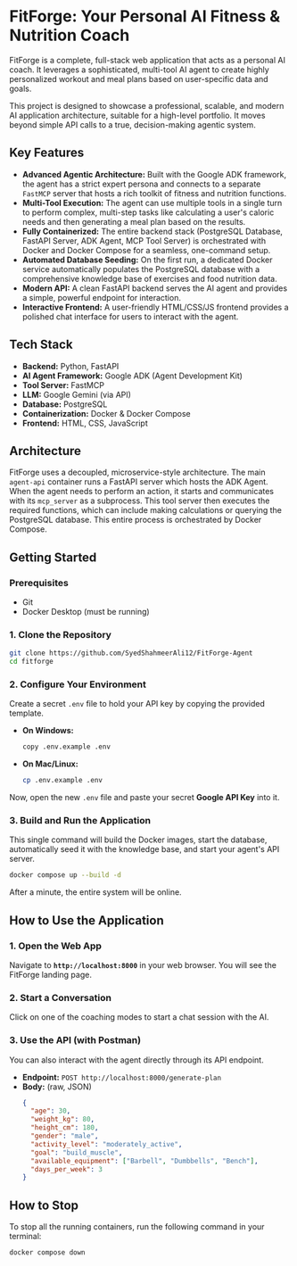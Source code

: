 # FitForge: Your Personal AI Fitness & Nutrition Coach

FitForge is a complete, full-stack web application that acts as a personal AI coach. It leverages a sophisticated, multi-tool AI agent to create highly personalized workout and meal plans based on user-specific data and goals.

This project is designed to showcase a professional, scalable, and modern AI application architecture, suitable for a high-level portfolio. It moves beyond simple API calls to a true, decision-making agentic system.

## Key Features

* **Advanced Agentic Architecture:** Built with the Google ADK framework, the agent has a strict expert persona and connects to a separate `FastMCP` server that hosts a rich toolkit of fitness and nutrition functions.
* **Multi-Tool Execution:** The agent can use multiple tools in a single turn to perform complex, multi-step tasks like calculating a user's caloric needs and then generating a meal plan based on the results.
* **Fully Containerized:** The entire backend stack (PostgreSQL Database, FastAPI Server, ADK Agent, MCP Tool Server) is orchestrated with Docker and Docker Compose for a seamless, one-command setup.
* **Automated Database Seeding:** On the first run, a dedicated Docker service automatically populates the PostgreSQL database with a comprehensive knowledge base of exercises and food nutrition data.
* **Modern API:** A clean FastAPI backend serves the AI agent and provides a simple, powerful endpoint for interaction.
* **Interactive Frontend:** A user-friendly HTML/CSS/JS frontend provides a polished chat interface for users to interact with the agent.

## Tech Stack

* **Backend:** Python, FastAPI
* **AI Agent Framework:** Google ADK (Agent Development Kit)
* **Tool Server:** FastMCP
* **LLM:** Google Gemini (via API)
* **Database:** PostgreSQL
* **Containerization:** Docker & Docker Compose
* **Frontend:** HTML, CSS, JavaScript

## Architecture

FitForge uses a decoupled, microservice-style architecture. The main `agent-api` container runs a FastAPI server which hosts the ADK Agent. When the agent needs to perform an action, it starts and communicates with its `mcp_server` as a subprocess. This tool server then executes the required functions, which can include making calculations or querying the PostgreSQL database. This entire process is orchestrated by Docker Compose.

## Getting Started

### Prerequisites
* Git
* Docker Desktop (must be running)

### 1. Clone the Repository
```bash
git clone https://github.com/SyedShahmeerAli12/FitForge-Agent
cd fitforge
```

### 2. Configure Your Environment
Create a secret `.env` file to hold your API key by copying the provided template.

* **On Windows:**
    ```bash
    copy .env.example .env
    ```
* **On Mac/Linux:**
    ```bash
    cp .env.example .env
    ```
Now, open the new `.env` file and paste your secret **Google API Key** into it.

### 3. Build and Run the Application
This single command will build the Docker images, start the database, automatically seed it with the knowledge base, and start your agent's API server.
```bash
docker compose up --build -d
```
After a minute, the entire system will be online.

## How to Use the Application

### 1. Open the Web App
Navigate to **`http://localhost:8000`** in your web browser. You will see the FitForge landing page.

### 2. Start a Conversation
Click on one of the coaching modes to start a chat session with the AI.

### 3. Use the API (with Postman)
You can also interact with the agent directly through its API endpoint.

* **Endpoint:** `POST http://localhost:8000/generate-plan`
* **Body:** (raw, JSON)
    ```json
    {
      "age": 30,
      "weight_kg": 80,
      "height_cm": 180,
      "gender": "male",
      "activity_level": "moderately_active",
      "goal": "build_muscle",
      "available_equipment": ["Barbell", "Dumbbells", "Bench"],
      "days_per_week": 3
    }
    ```

## How to Stop
To stop all the running containers, run the following command in your terminal:
```bash
docker compose down
